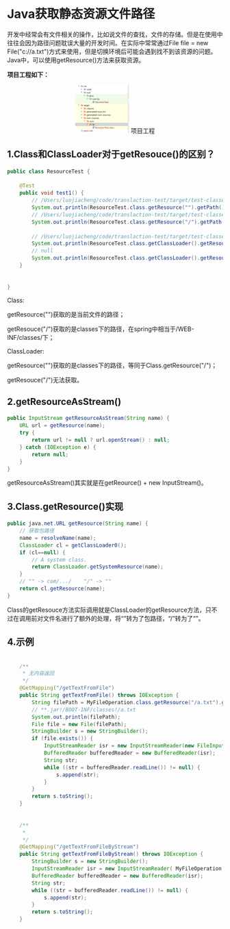 # Java获取静态资源文件路径



​		开发中经常会有文件相关的操作，比如说文件的查找，文件的存储。但是在使用中往往会因为路径问题耽误大量的开发时间。在实际中常常通过File file = new File("c://a.txt")方式来使用，但是切换环境后可能会遇到找不到该资源的问题。Java中，可以使用getResource()方法来获取资源。




**项目工程如下：**<br/>
<center>
<img src="/images/java%20getResource.png" width="25%" height="25%" />
项目工程
</center>

## 1.Class和ClassLoader对于getResouce()的区别？

```java
public class ResourceTest {

    @Test
    public void test1() {
        // /Users/luojiacheng/code/translaction-test/target/test-classes/com/ljc/
        System.out.println(ResourceTest.class.getResource("").getPath());
        // /Users/luojiacheng/code/translaction-test/target/test-classes/
        System.out.println(ResourceTest.class.getResource("/").getPath());

        // /Users/luojiacheng/code/translaction-test/target/test-classes/
        System.out.println(ResourceTest.class.getClassLoader().getResource("").getPath());
        // null
        System.out.println(ResourceTest.class.getClassLoader().getResource("/"));
    }


}
```



Class:

getResource("")获取的是当前文件的路径；

getResouce("/")获取的是classes下的路径，在spring中相当于/WEB-INF/classes/下；



ClassLoader:

getResource("")获取的是classes下的路径，等同于Class.getResource("/")；

getResouce("/")无法获取。



## 2.getResourceAsStream()

```java
public InputStream getResourceAsStream(String name) {
    URL url = getResource(name);
    try {
        return url != null ? url.openStream() : null;
    } catch (IOException e) {
        return null;
    }
}
```



getResourceAsStream()其实就是在getReource() + new InputStream()。





## 3.Class.getResource()实现

```java
public java.net.URL getResource(String name) {
    // 获取包路径
    name = resolveName(name);
    ClassLoader cl = getClassLoader0();
    if (cl==null) {
        // A system class.
        return ClassLoader.getSystemResource(name);
    }
  	// "" -> com/.../    "/" -> ""
    return cl.getResource(name);
}
```



Class的getResouce方法实际调用就是ClassLoader的getResource方法，只不过在调用前对文件名进行了额外的处理，将“”转为了包路径，“/”转为了“”。


## 4.示例
```java

    /**
     * 无内容返回
     */
    @GetMapping("/getTextFromFile")
    public String getTextFromFile() throws IOException {
        String filePath = MyFileOperation.class.getResource("/a.txt").getPath();
        // **.jar!/BOOT-INF/classes!/a.txt
        System.out.println(filePath);
        File file = new File(filePath);
        StringBuilder s = new StringBuilder();
        if (file.exists()) {
            InputStreamReader isr = new InputStreamReader(new FileInputStream(file), "gbk");
            BufferedReader bufferedReader = new BufferedReader(isr);
            String str;
            while ((str = bufferedReader.readLine()) != null) {
                s.append(str);
            }
        }
        return s.toString();
    }
    
    
    /**
     *
     */
    @GetMapping("/getTextFromFileByStream")
    public String getTextFromFileByStream() throws IOException {
        StringBuilder s = new StringBuilder();
        InputStreamReader isr = new InputStreamReader( MyFileOperation.class.getResourceAsStream("/a.txt"), "gbk");
        BufferedReader bufferedReader = new BufferedReader(isr);
        String str;
        while ((str = bufferedReader.readLine()) != null) {
            s.append(str);
        }
        return s.toString();
    }
```



